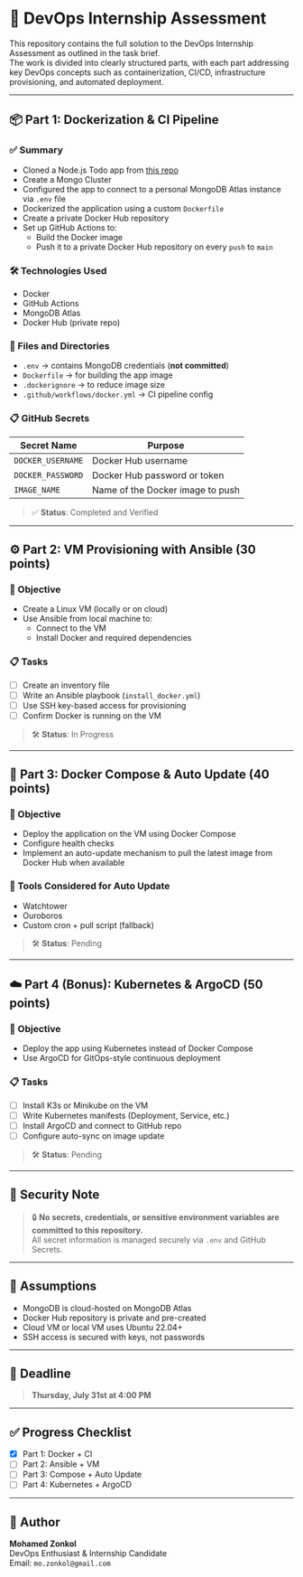 # 🚀 DevOps Internship Assessment

This repository contains the full solution to the DevOps Internship Assessment as outlined in the task brief.  
The work is divided into clearly structured parts, with each part addressing key DevOps concepts such as containerization, CI/CD, infrastructure provisioning, and automated deployment.

---

## 📦 Part 1: Dockerization & CI Pipeline

### ✅ Summary

- Cloned a Node.js Todo app from [this repo](https://github.com/Ankit6098/Todo-List-nodejs)
- Create a Mongo Cluster
- Configured the app to connect to a personal MongoDB Atlas instance via `.env` file
- Dockerized the application using a custom `Dockerfile`
- Create a private Docker Hub repository
- Set up GitHub Actions to:
  - Build the Docker image
  - Push it to a private Docker Hub repository on every `push` to `main`

### 🛠 Technologies Used

- Docker
- GitHub Actions
- MongoDB Atlas
- Docker Hub (private repo)

### 📁 Files and Directories

- `.env` → contains MongoDB credentials (**not committed**)
- `Dockerfile` → for building the app image
- `.dockerignore` → to reduce image size
- `.github/workflows/docker.yml` → CI pipeline config

### 📋 GitHub Secrets

| Secret Name       | Purpose                          |
| ----------------- | -------------------------------- |
| `DOCKER_USERNAME` | Docker Hub username              |
| `DOCKER_PASSWORD` | Docker Hub password or token     |
| `IMAGE_NAME`      | Name of the Docker image to push |

> ✅ **Status**: Completed and Verified

---

## ⚙️ Part 2: VM Provisioning with Ansible (30 points)

### 📝 Objective

- Create a Linux VM (locally or on cloud)
- Use Ansible from local machine to:
  - Connect to the VM
  - Install Docker and required dependencies

### 📋 Tasks

- [ ] Create an inventory file
- [ ] Write an Ansible playbook (`install_docker.yml`)
- [ ] Use SSH key-based access for provisioning
- [ ] Confirm Docker is running on the VM

> 🛠 **Status**: In Progress

---

## 🧱 Part 3: Docker Compose & Auto Update (40 points)

### 📝 Objective

- Deploy the application on the VM using Docker Compose
- Configure health checks
- Implement an auto-update mechanism to pull the latest image from Docker Hub when available

### 🔧 Tools Considered for Auto Update

- Watchtower
- Ouroboros
- Custom cron + pull script (fallback)

> 🛠 **Status**: Pending

---

## ☁️ Part 4 (Bonus): Kubernetes & ArgoCD (50 points)

### 📝 Objective

- Deploy the app using Kubernetes instead of Docker Compose
- Use ArgoCD for GitOps-style continuous deployment

### 📋 Tasks

- [ ] Install K3s or Minikube on the VM
- [ ] Write Kubernetes manifests (Deployment, Service, etc.)
- [ ] Install ArgoCD and connect to GitHub repo
- [ ] Configure auto-sync on image update

> 🛠 **Status**: Pending

---

## 🔐 Security Note

> 🔒 **No secrets, credentials, or sensitive environment variables are committed to this repository.**  
> All secret information is managed securely via `.env` and GitHub Secrets.

---

## 🧠 Assumptions

- MongoDB is cloud-hosted on MongoDB Atlas
- Docker Hub repository is private and pre-created
- Cloud VM or local VM uses Ubuntu 22.04+
- SSH access is secured with keys, not passwords

---

## 📅 Deadline

> **Thursday, July 31st at 4:00 PM**

---

## ✅ Progress Checklist

- [x] Part 1: Docker + CI
- [ ] Part 2: Ansible + VM
- [ ] Part 3: Compose + Auto Update
- [ ] Part 4: Kubernetes + ArgoCD

---

## 👤 Author

**Mohamed Zonkol**  
DevOps Enthusiast & Internship Candidate  
Email: `mo.zonkol@gmail.com`
